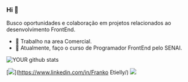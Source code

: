 ### Hi 👋
Busco oportunidades e colaboração em projetos relacionados ao desenvolvimento FrontEnd.
- 🔭 Trabalho na area Comercial.
- 🌱 Atualmente, faço o curso de Programador FrontEnd pelo SENAI.
 
![YOUR github stats](https://github-readme-stats.vercel.app/api?username=FrankoEtielly12)

[<img src="https://img.shields.io/badge/linkedin-%230077B5.svg?&style=for-the-badge&logo=linkedin&logoColor=white" />](https://www.linkedin.com/in/Franko Etielly/) [<img src = "https://img.shields.io/badge/instagram-%23E4405F.svg?&style=for-the-badge&logo=instagram&logoColor=white">](https://www.instagram.com/franko_etielly/)
